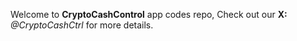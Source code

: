 Welcome to **CryptoCashControl** app codes repo, Check out our **X:** *@CryptoCashCtrl* for more details.
